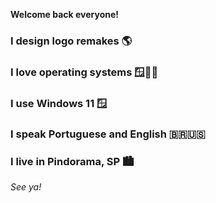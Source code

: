 
**Welcome back everyone!**

### I design logo remakes 🌎

### I love operating systems 🪟🍎🐧

### I use Windows 11 🪟

### I speak Portuguese and English 🇧🇷🇺🇸

### I live in Pindorama, SP 🏙

_See ya!_
